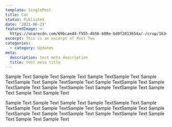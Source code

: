```yaml
---
template: SinglePost
title: Cat
status: Published
date: '2021-06-23'
featuredImage: >-
  https://ucarecdn.com/69bcae44-f555-4b56-b08e-bd0f2013654a/-/crop/1634x1690/0,434/-/preview/
excerpt: This is an excerpt of Post Two
categories:
  - category: Updates
meta:
  description: test meta description
  title: test meta title
---
```


Sample Text Sample Text Sample Text Sample TextSample Text Sample TextSample Text Sample TextSample Text Sample TextSample Text Sample TextSample Text Sample TextSample Text Sample TextSample Text Sample Text Sample Text Sample Text

Sample Text Sample Text Sample Text Sample TextSample Text Sample TextSample Text Sample TextSample Text Sample TextSample Text Sample TextSample Text Sample TextSample Text Sample TextSample Text Sample Text Sample Text Sample Text
